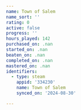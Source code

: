 ```yaml
---
name: Town of Salem
name_sort: ''
rating: 0
active: false
progress: ''
hours_played: 142
purchased_on: .nan
started_on: .nan
beaten_on: .nan
completed_on: .nan
mastered_on: .nan
identifiers:
  - type: steam
    appid: '334230'
    name: Town of Salem
    synced_on: '2024-08-30'

---
```

